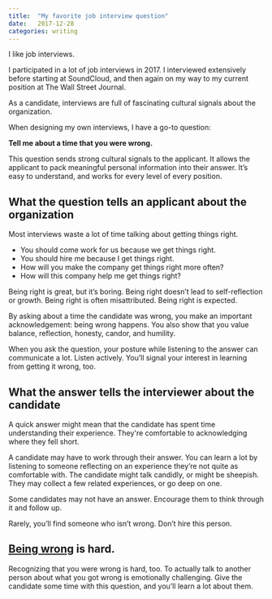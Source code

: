 ```yaml
---
title:  "My favorite job interview question"
date:   2017-12-28
categories: writing
---
```


I like job interviews.

I participated in a lot of job interviews in 2017.  I interviewed extensively before starting at SoundCloud, and then again on my way to my current position at The Wall Street Journal.

As a candidate, interviews are full of fascinating cultural signals about the organization.

When designing my own interviews, I have a go-to question:

**Tell me about a time that you were wrong.**

This question sends strong cultural signals to the applicant. It allows the applicant to pack meaningful personal information into their answer. It’s easy to understand, and works for every level of every position.

## What the question tells an applicant about the organization

Most interviews waste a lot of time talking about getting things right. 

- You should come work for us because we get things right.
- You should hire me because I get things right. 
- How will you make the company get things right more often?
- How will this company help me get things right?

Being right is great, but it’s boring. Being right doesn’t lead to self-reflection or growth. Being right is often misattributed. Being right is expected.

By asking about a time the candidate was wrong, you make an important acknowledgement: being wrong happens. You also show that you value balance, reflection, honesty, candor, and humility.

When you ask the question, your posture while listening to the answer can communicate a lot. Listen actively. You’ll signal your interest in learning from getting it wrong, too.

## What the answer tells the interviewer about the candidate

A quick answer might mean that the candidate has spent time understanding their experience. They're comfortable to acknowledging where they fell short.

A candidate may have to work through their answer. You can learn a lot by listening to someone reflecting on an experience they’re not quite as comfortable with. The candidate might talk candidly, or might be sheepish. They may collect a few related experiences, or go deep on one.

Some candidates may not have an answer. Encourage them to think through it and follow up.

Rarely, you’ll find someone who isn’t wrong. Don’t hire this person.

## [Being wrong](/writing/wrong.html) is hard.

Recognizing that you were wrong is hard, too. To actually talk to another person about what you got wrong is emotionally challenging. Give the candidate some time with this question, and you’ll learn a lot about them.





